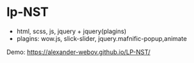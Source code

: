 # lp-NST
- html, scss, js, jquery + jquery(plagins)
- plagins: wow.js, slick-slider, jquery.mafnific-popup,animate

 Demo: https://alexander-webov.github.io/LP-NST/
